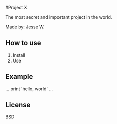 #Project X

The most secret and important project in the world.

Made by: Jesse W.

## How to use

1. Install
2. Use

## Example

...
print 'hello, world'
...

## License

BSD


